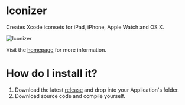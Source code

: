 # Iconizer
Creates Xcode iconsets for iPad, iPhone, Apple Watch and OS X.

![Iconizer](http://behoernchen.github.io/images/Iconizer%20Screenshot.png)

Visit the [homepage](http://behoernchen.github.io/iconizer/) for more information.

# How do I install it?
1. Download the latest [release](https://github.com/behoernchen/Iconizer/releases) and drop into your Application's folder.
2. Download source code and compile yourself.
